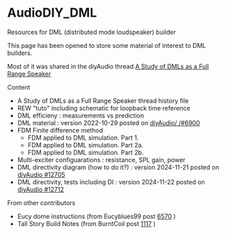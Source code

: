 # AudioDIY_DML
Resources for DML (distributed mode loudspeaker) builder

This page has been opened to store some material of interest to DML builders.

Most of it was shared in the diyAudio thread [A Study of DMLs as a Full Range Speaker](https://www.diyaudio.com/community/threads/a-study-of-dmls-as-a-full-range-speaker.272576/)

Content
* A Study of DMLs as a Full Range Speaker thread history file
* REW "tuto" including schematic for loopback time reference
* DML efficieny : measurements vs prediction
* DML material : version 2022-10-29 posted on [diyAudio/ /#6900](https://www.diyaudio.com/community/threads/a-study-of-dmls-as-a-full-range-speaker.272576/post-7159983)
* FDM Finite difference method
  * FDM applied to DML simulation. Part 1.
  * FDM applied to DML simulation. Part 2a.
  * FDM  applied to DML simulation. Part 2b.
* Multi-exciter configuarations : resistance, SPL gain, power 
* DML directivity diagram (how to do it?) : version 2024-11-21 posted on [diyAudio #12705](https://www.diyaudio.com/community/threads/a-study-of-dmls-as-a-full-range-speaker.272576/post-7850260)
 * DML directivity, tests including DI : version 2024-11-22 posted on [diyAudio #12712](https://www.diyaudio.com/community/threads/a-study-of-dmls-as-a-full-range-speaker.272576/post-7851470)

From other contributors
* Eucy dome instructions (from Eucyblues99 post [6570](https://www.diyaudio.com/community/threads/a-study-of-dmls-as-a-full-range-speaker.272576/post-7123735) )
* Tall Story Build Notes (from BurntCoil post [1117](https://www.diyaudio.com/community/threads/a-study-of-dmls-as-a-full-range-speaker.272576/post-6088199) )
